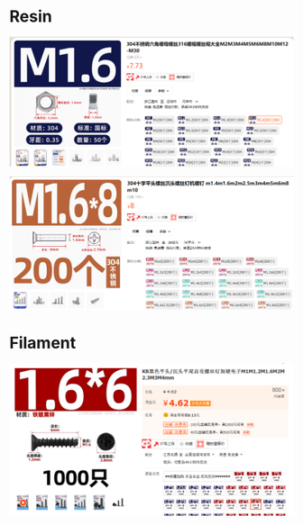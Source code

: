 # Resin

![3](../../documents/images/3.png)

![4](../../documents/images/4.png)

# Filament

![2](../../documents/images/2.png)